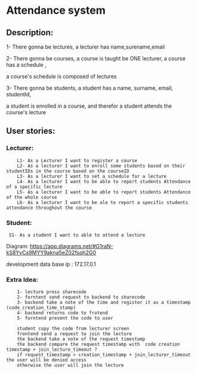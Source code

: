 # Attendance system

## Description:

1- There gonna be lectures, a lecturer has name,surename,email

2- There gonna be courses, a course is taught be ONE lecturer, a course has a schedule ,

a course's schedule is composed of lectures

3- There gonna be students, a student has a name, surname, email, studentId,

a student is enrolled in a course, and therefor a student attends the course's lecture

## User stories:

### Lecturer:

        L1- As a Lecturer I want to register a course
        L2- As a lecturer I want to enroll some students based on their studentIDs in the course based on the courseID
        L3- As a lecturer I want to set a schedule for a lecture
        L4- As a lecturer I want to be able to report students Attendance of a specific lecture
        L5- As a lecturer I want to be able to report students Attendance of the whole course
        L6- As a lecturer I want to be ale to report a specific students attendance throughout the course

### Student:

     S1- As a student I want to able to attend a lecture

Diagram: https://app.diagrams.net/#G1raN-kS8YvCs9MYY9akna5eZ02fsqh2G0

development data base ip : 172.17.0.1

### Extra Idea:
        1- lecture press sharecode 
        2- forntent send request to backend to sharecode 
        3- backend take a note of the time and register it as a timestamp (code_creation_time_stamp)
        4- backend returns code to frotend
        5- forntend present the code to user 

        student copy the code from lecturer screen
        frontend send a request to join the lecture 
        the backend take a note of the request timestamp 
        the backend compare the request timestamp with  code creation timestamp + join_lecture_timeout ? 
        if request_timestamp > creation_timestamp + join_lecturer_timeout the user will be denied access
        otherwise the user will join the lecture